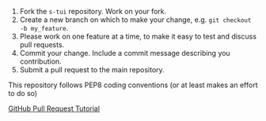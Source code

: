 1. Fork the `s-tui` repository. Work on your fork.
2. Create a new branch on which to make your change, e.g. `git checkout -b my_feature`.
3. Please work on one feature at a time, to make it easy to test and discuss pull requests. 
4. Commit your change. Include a commit message describing you contribution.
5. Submit a pull request to the main repository.

This repository follows PEP8 coding conventions (or at least makes an effort to do so)

[GitHub Pull Request Tutorial](https://help.github.com/articles/creating-a-pull-request-from-a-fork)
